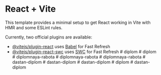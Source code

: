 # React + Vite

This template provides a minimal setup to get React working in Vite with HMR and some ESLint rules.

Currently, two official plugins are available:

- [@vitejs/plugin-react](https://github.com/vitejs/vite-plugin-react/blob/main/packages/plugin-react/README.md) uses [Babel](https://babeljs.io/) for Fast Refresh
- [@vitejs/plugin-react-swc](https://github.com/vitejs/vite-plugin-react-swc) uses [SWC](https://swc.rs/) for Fast Refresh
#   d i p l o m  
 #   d i p l o m  
 #   d i p l o m n a y a - r a b o t a  
 #   d i p l o m n a y a - r a b o t a  
 #   d i p l o m n a y a - r a b o t a  
 #   d a s t a n - d i p l o m  
 #   d a s t a n - d i p l o m  
 #   d a s t a n - d i p l o m  
 #   d i p l o m  
 #   d a s t a n - d i p l o m  
 